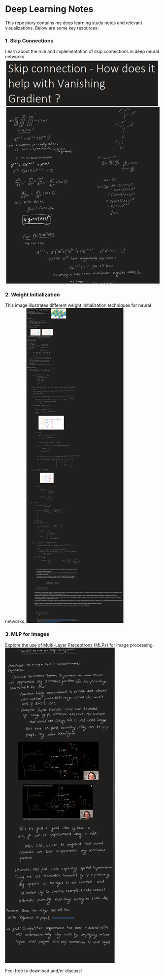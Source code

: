 # Deep Learning Notes

This repository contains my deep learning study notes and relevant visualizations. Below are some key resources:

### 1. **Skip Connections**
Learn about the role and implementation of skip connections in deep neural networks.
![Skip Connections](https://github.com/bishram-acharya/Deep-Learning-Notes/blob/main/Skip%20Connections.png)

### 2. **Weight Initialization**
This image illustrates different weight initialization techniques for neural networks.
![Weight Initialization](https://github.com/bishram-acharya/Deep-Learning-Notes/blob/main/Weight_initialization.png)

### 3. **MLP for Images**
Explore the use of Multi-Layer Perceptrons (MLPs) for image processing.
![MLP for Images](https://github.com/bishram-acharya/Deep-Learning-Notes/blob/main/mlp_for_images.png)

Feel free to download and/or discuss!
